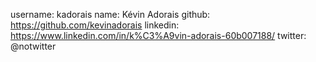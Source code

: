 username: kadorais
name: Kévin Adorais
github: https://github.com/kevinadorais
linkedin: https://www.linkedin.com/in/k%C3%A9vin-adorais-60b007188/
twitter: @notwitter
